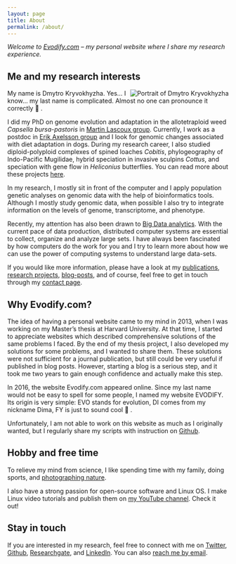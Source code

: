 ```yaml
---
layout: page
title: About
permalink: /about/
---
```



*Welcome to [Evodify.com](https://evodify.com) – my personal website where I share my research experience.*


## Me and my research interests

<img align="right" alt="Portrait of Dmytro Kryvokhyzha" src="{{ site.baseurl }}/assets/pages/about_Dmytro-Kryvokhyzha.jpeg">

My name is Dmytro Kryvokhyzha. Yes… I know… my last name is complicated. Almost no one can pronounce it correctly 🙂 .

I did my PhD on genome evolution and adaptation in the allotetraploid weed *Capsella bursa-pastoris* in <a href="https://lascouxlab.wordpress.com/" target="_blank">Martin Lascoux group</a>. Currently, I work as a postdoc in <a href="https://www.imbim.uu.se/forskargrupper/genetik-och-genomik/axelsson-erik/" target="_blank">Erik Axelsson group</a> and I look for genomic changes associated with diet adaptation in dogs. During my research career, I also studied diploid-polyploid complexes of spined loaches *Cobitis*, phylogeography of Indo-Pacific Mugilidae, hybrid speciation in invasive sculpins *Cottus*, and speciation with gene flow in *Heliconius* butterflies. You can read more about these projects [here](/projects).

In my research, I mostly sit in front of the computer and I apply population genetic analyses on genomic data with the help of bioinformatics tools. Although I mostly study genomic data, when possible I also try to integrate information on the levels of genome, transcriptome, and phenotype.

Recently, my attention has also been drawn to [Big Data analytics](). With the current pace of data production, distributed computer systems are essential to collect, organize and analyze large sets. I have always been fascinated by how computers do the work for you and I try to learn more about how we can use the power of computing systems to understand large data-sets.

If you would like more information, please have a look at my [publications](/publications), [research projects](/research), [blog-posts](/blog), and of course, feel free to get in touch through my [contact page](/contact).

## Why Evodify.com?

The idea of having a personal website came to my mind in 2013, when I was working on my Master’s thesis at Harvard University. At that time, I started to appreciate websites which described comprehensive solutions of the same problems I faced. By the end of my thesis project, I also developed my solutions for some problems, and I wanted to share them. These solutions were not sufficient for a journal publication, but still could be very useful if published in blog posts. However, starting a blog is a serious step, and it took me two years to gain enough confidence and actually make this step.

In 2016, the website Evodify.com appeared online. Since my last name would not be easy to spell for some people, I named my website EVODIFY. Its origin is very simple: EVO stands for evolution, DI comes from my nickname Dima, FY is just to sound cool 🙂 .

Unfortunately, I am not able to work on this website as much as I originally wanted, but I regularly share my scripts with instruction on <a href="https://github.com/evodify" target="_blank">Github</a>.

## Hobby and free time

To relieve my mind from science, I like spending time with my family, doing sports, and <a href="https://1x.com/member/kryvokhyzhad" target="_blank">photographing nature</a>.


I also have a strong passion for open-source software and Linux OS. I make Linux video tutorials and publish them on <a href="https://www.youtube.com/AverageLinuxUser" target="_blank">my YouTube channel</a>. Check it out!

## Stay in touch

If you are interested in my research, feel free to connect with me on <a href="https://twitter.com/evodify" target="_blank">Twitter</a>, <a href="https://uppsala.academia.edu/DKryvokhyzha" target="_blank">Github</a>, <a href="https://www.researchgate.net/profile/Dmytro_Kryvokhyzha" target="_blank">Researchgate</a>, and <a href="https://se.linkedin.com/in/evodify" target="_blank">LinkedIn</a>. You can also [reach me by email](mailto:dmytro.kryvokhyzha@evobio.eu).
